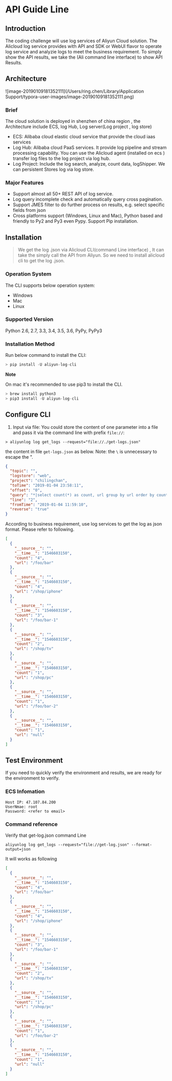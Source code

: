 # API Guide Line

## Introduction

The coding challenge will use log services of  Aliyun Cloud solution. The Alicloud log service provides with  API and  SDK or WebUI flavor to operate log service and analyzie logs to meet the business requirement. To  simply show the API results, we take the (Ali command line interface) to show API Results.

## Architecture

![image-20190109181352111](/Users/ring.chen/Library/Application Support/typora-user-images/image-20190109181352111.png)



### Brief

The cloud solution is deployed in shenzhen of china region , the Architecture include ECS, log Hub, Log server(Log project , log store)

* ECS: Alibaba cloud elastic cloud service that provide the cloud iaas services
* Log Hub: Alibaba cloud PaaS services.  It provide log pipeline and stream processing capability.  You can use the Alicloud agent (installed on ecs ) transfer log files to the log project  via log hub.
* Log Project:  Include the log search, analyze, count data, logShipper. We can persistent Stores log via log  store.

### Major Features

* Support almost all 50+ REST API of log service.
* Log query incomplete check and automatically query cross pagination.
* Support JMES filter to do further process on results, e.g. select specific fields from json
* Cross platforms support (Windows, Linux and Mac), Python based and friendly to Py2 and Py3 even Pypy. Support Pip installation.

## Installation

> We get the log .json via Alicloud CLI(command Line interface) , It can take the simply call the API from Aliyun. So we need to install alicloud cli  to get the log .json.

### Operation System

The CLI supports below operation system:

- Windows
- Mac
- Linux

### Supported Version

Python 2.6, 2.7, 3.3, 3.4, 3.5, 3.6, PyPy, PyPy3

### Installation Method

Run below command to install the CLI:

```python
> pip install -U aliyun-log-cli
```

**Note**

On mac it's recommended to use pip3 to install the CLI.

```python
> brew install python3
> pip3 install -U aliyun-log-cli
```

## Configure CLI

1. Input via file: You could store the content of one parameter into a file and pass it via the command line with prefix `file://`:

```shell
> aliyunlog log get_logs --request="file://./get-logs.json"
```

the content in file `get-logs.json` as below. Note: the `\` is unnecessary to escape the ".

```json
{
  "topic": "",
  "logstore": "web",
  "project": "chilingchan",
  "toTime": "2019-01-04 23:58:11",
  "offset": "0",
  "query": "*|select count(*) as count, url group by url order by count(*) desc",
  "line": "2",
  "fromTime": "2019-01-04 11:59:10",
  "reverse": "true"
}
```

According to business requirement, use log services to get the log as json format. Please refer to following.

```json
[
  {
    "__source__": "",
    "__time__": "1546603150",
    "count": "4",
    "url": "/foo/bar"
  },
  {
    "__source__": "",
    "__time__": "1546603150",
    "count": "4",
    "url": "/shop/iphone"
  },
  {
    "__source__": "",
    "__time__": "1546603150",
    "count": "3",
    "url": "/foo/bar-1"
  },
  {
    "__source__": "",
    "__time__": "1546603150",
    "count": "2",
    "url": "/shop/tv"
  },
  {
    "__source__": "",
    "__time__": "1546603150",
    "count": "1",
    "url": "/shop/pc"
  },
  {
    "__source__": "",
    "__time__": "1546603150",
    "count": "1",
    "url": "/foo/bar-2"
  },
  {
    "__source__": "",
    "__time__": "1546603150",
    "count": "1",
    "url": "null"
  }
]
```

## Test Environment 

If you need to quickly verify the environment and results,  we are ready for the environment to verify.

### ECS Infomation

```shell
Host IP: 47.107.84.200
UserNmae: root
Password: <refer to email>
```

### Command reference

Verify that get-log.json command Line

```shell
aliyunlog log get_logs --request="file://get-log.json" --format-output=json
```

It will works as following

```json
[
  {
    "__source__": "",
    "__time__": "1546603150",
    "count": "4",
    "url": "/foo/bar"
  },
  {
    "__source__": "",
    "__time__": "1546603150",
    "count": "4",
    "url": "/shop/iphone"
  },
  {
    "__source__": "",
    "__time__": "1546603150",
    "count": "3",
    "url": "/foo/bar-1"
  },
  {
    "__source__": "",
    "__time__": "1546603150",
    "count": "2",
    "url": "/shop/tv"
  },
  {
    "__source__": "",
    "__time__": "1546603150",
    "count": "1",
    "url": "/shop/pc"
  },
  {
    "__source__": "",
    "__time__": "1546603150",
    "count": "1",
    "url": "/foo/bar-2"
  },
  {
    "__source__": "",
    "__time__": "1546603150",
    "count": "1",
    "url": "null"
  }
]
```





















































